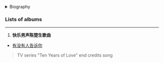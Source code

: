 <details>
<summary>Biography</summary>

![2QsJ1xWR](https://thumbsnap.com/i/2QsJ1xWR.png)

?> In July 2007, he released his first single "Did anyone tell you", and on November 8, he released his EP "So I've never been alone". Chen Chusheng signed with Huayi Brothers. As one of the most influential male singers in the Chinese music industry, Chen Chusheng has been awarded "Best Male Singer", "Best Singer-Songwriter" and "Best Singer-Songwriter" in major prestigious music awards. Chen Chusheng has been honored as "Best Male Singer", "Best Singer-Songwriter" and "Best Singer-Songwriter" in major music awards. His representative works: "Did Anyone Tell You", "Hawthorn Flower", "Addiction", "Thinking of You When the Wind Rises", "So I've Never Been Alone".

</details>

### Lists of albums

---
1. **快乐男声陈楚生歌曲**
- [有没有人告诉你](https://e1.pcloud.link/publink/show?code=XZn814ZRbultTaAecjfJzIl7qlidQfUke57 ':crossorgin')
> TV series "Ten Years of Love" end credits song